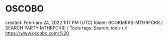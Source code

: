 # OSCOBO

created: February 24, 2022 1:17 PM (UTC)
folder: BOOKMRKS-MTHRFCKR / SEARCH PARTY MTHRFCKR! / Tools
tags: Search, tools
url: https://www.oscobo.com/%20